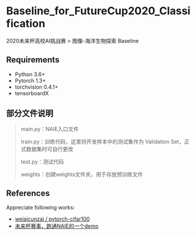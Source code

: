 # Baseline_for_FutureCup2020_Classification
2020未来杯高校AI挑战赛 > 图像-海洋生物探索 Baseline

## Requirements

- Python 3.6+
- Pytorch 1.3+
- torchvision 0.4.1+
- tensorboardX



## 部分文件说明

> main.py：NAIE入口文件
>
> train.py：训练代码，这里将开发样本中的测试集作为 Validation Set，正式数据集时可自行更改
>
> test.py：测试代码
>
> weights：创建weights文件夹，用于存放预训练文件



## References

Appreciate following works:

- [weiaicunzai / pytorch-cifar100](https://github.com/weiaicunzai/pytorch-cifar100)
- [未来杯赛事，跑通NAIE的一个demo](https://bbs.huaweicloud.com/forum/thread-69058-1-1.html)

